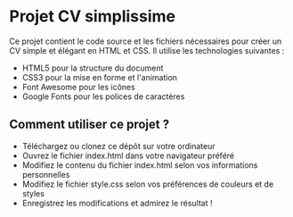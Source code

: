 # Projet CV simplissime

Ce projet contient le code source et les fichiers nécessaires pour créer un CV simple et élégant en HTML et CSS. Il utilise les technologies suivantes :

- HTML5 pour la structure du document
- CSS3 pour la mise en forme et l'animation
- Font Awesome pour les icônes
- Google Fonts pour les polices de caractères

## Comment utiliser ce projet ?

- Téléchargez ou clonez ce dépôt sur votre ordinateur
- Ouvrez le fichier index.html dans votre navigateur préféré
- Modifiez le contenu du fichier index.html selon vos informations personnelles
- Modifiez le fichier style.css selon vos préférences de couleurs et de styles
- Enregistrez les modifications et admirez le résultat !
